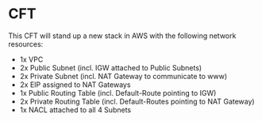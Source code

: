 # CFT

This CFT will stand up a new stack in AWS with the following network resources:

 -  1x VPC 
 -  2x Public Subnet (incl. IGW attached to Public Subnets)
 -  2x Private Subnet (incl. NAT Gateway to communicate to www)
 -  2x EIP assigned to NAT Gateways
 -  1x Public Routing Table (incl. Default-Route pointing to IGW)
 -  2x Private Routing Table (incl. Default-Routes pointing to NAT Gateway)
 -  1x NACL attached to all 4 Subnets
